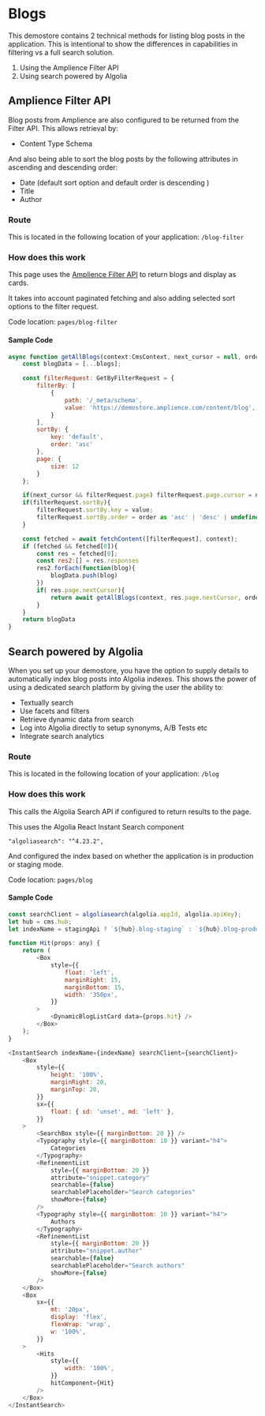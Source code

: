 # Blogs

This demostore contains 2 technical methods for listing blog posts in the application. This is intentional to show the differences in capabilities in filtering vs a full search solution.

1. Using the Amplience Filter API
2. Using search powered by Algolia

## Amplience Filter API

Blog posts from Amplience are also configured to be returned from the Filter API. This allows retrieval by:

-   Content Type Schema

And also being able to sort the blog posts by the following attributes in ascending and descending order:

-   Date (default sort option and default order is descending )
-   Title
-   Author

### Route

This is located in the following location of your application: `/blog-filter`

### How does this work

This page uses the [Amplience Filter API](https://amplience.com/developers/docs/apis/content-delivery/filter-api/) to return blogs and display as cards.

It takes into account paginated fetching and also adding selected sort options to the filter request.

Code location: `pages/blog-filter`

#### Sample Code

```js
async function getAllBlogs(context:CmsContext, next_cursor = null, order = 'desc', value = 'default', blogs = []) {
    const blogData = [...blogs];

    const filterRequest: GetByFilterRequest = {
        filterBy: [
            {
                path: '/_meta/schema',
                value: 'https://demostore.amplience.com/content/blog',
            }
        ],
        sortBy: {
            key: 'default',
            order: 'asc'
        },
        page: {
            size: 12
        }
    };

    if(next_cursor && filterRequest.page) filterRequest.page.cursor = next_cursor;
    if(filterRequest.sortBy){
        filterRequest.sortBy.key = value;
        filterRequest.sortBy.order = order as 'asc' | 'desc' | undefined;
    }

    const fetched = await fetchContent([filterRequest], context);
    if (fetched && fetched[0]){
        const res = fetched[0];
        const res2:[] = res.responses
        res2.forEach(function(blog){
            blogData.push(blog)
        })
        if( res.page.nextCursor){
            return await getAllBlogs(context, res.page.nextCursor, order, value, blogData)
        }
    }
    return blogData
}
```

## Search powered by Algolia

When you set up your demostore, you have the option to supply details to automatically index blog posts into Algolia indexes. This shows the power of using a dedicated search platform by giving the user the ability to:

-   Textually search
-   Use facets and filters
-   Retrieve dynamic data from search
-   Log into Algolia directly to setup synonyms, A/B Tests etc
-   Integrate search analytics

### Route

This is located in the following location of your application: `/blog`

### How does this work

This calls the Algolia Search API if configured to return results to the page.

This uses the Algolia React Instant Search component

`"algoliasearch": "^4.23.2",`

And configured the index based on whether the application is in production or staging mode.

Code location: `pages/blog`

#### Sample Code

```js
const searchClient = algoliasearch(algolia.appId, algolia.apiKey);
let hub = cms.hub;
let indexName = stagingApi ? `${hub}.blog-staging` : `${hub}.blog-production`;

function Hit(props: any) {
    return (
        <Box
            style={{
                float: 'left',
                marginRight: 15,
                marginBottom: 15,
                width: '350px',
            }}
        >
            <DynamicBlogListCard data={props.hit} />
        </Box>
    );
}

<InstantSearch indexName={indexName} searchClient={searchClient}>
    <Box
        style={{
            height: '100%',
            marginRight: 20,
            marginTop: 20,
        }}
        sx={{
            float: { sd: 'unset', md: 'left' },
        }}
    >
        <SearchBox style={{ marginBottom: 20 }} />
        <Typography style={{ marginBottom: 10 }} variant="h4">
            Categories
        </Typography>
        <RefinementList
            style={{ marginBottom: 20 }}
            attribute="snippet.category"
            searchable={false}
            searchablePlaceholder="Search categories"
            showMore={false}
        />
        <Typography style={{ marginBottom: 10 }} variant="h4">
            Authors
        </Typography>
        <RefinementList
            style={{ marginBottom: 20 }}
            attribute="snippet.author"
            searchable={false}
            searchablePlaceholder="Search authors"
            showMore={false}
        />
    </Box>
    <Box
        sx={{
            mt: '20px',
            display: 'flex',
            flexWrap: 'wrap',
            w: '100%',
        }}
    >
        <Hits
            style={{
                width: '100%',
            }}
            hitComponent={Hit}
        />
    </Box>
</InstantSearch>
```
